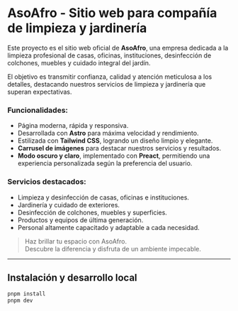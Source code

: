 # AsoAfro - Sitio web para compañía de limpieza y jardinería

Este proyecto es el sitio web oficial de **AsoAfro**, una empresa dedicada a la limpieza profesional de casas, oficinas, instituciones, desinfección de colchones, muebles y cuidado integral del jardín.

El objetivo es transmitir confianza, calidad y atención meticulosa a los detalles, destacando nuestros servicios de limpieza y jardinería que superan expectativas.

### Funcionalidades:

- Página moderna, rápida y responsiva.
- Desarrollada con **Astro** para máxima velocidad y rendimiento.
- Estilizada con **Tailwind CSS**, logrando un diseño limpio y elegante.
- **Carrusel de imágenes** para destacar nuestros servicios y resultados.
- **Modo oscuro y claro**, implementado con **Preact**, permitiendo una experiencia personalizada según la preferencia del usuario.

### Servicios destacados:

- Limpieza y desinfección de casas, oficinas e instituciones.
- Jardinería y cuidado de exteriores.
- Desinfección de colchones, muebles y superficies.
- Productos y equipos de última generación.
- Personal altamente capacitado y adaptable a cada necesidad.

> Haz brillar tu espacio con AsoAfro.  
> Descubre la diferencia y disfruta de un ambiente impecable.

---

## Instalación y desarrollo local

```bash
pnpm install
pnpm dev
```
